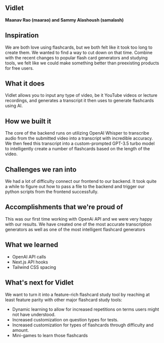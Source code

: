## Vidlet

**Maanav Rao (maarao) and Sammy Alashoush (samalash)**

## Inspiration
We are both love using flashcards, but we both felt like it took too long to create them. We wanted to find a way to cut down on that time. Combine with the recent changes to popular flash card generators and studying tools, we felt like we could make something better than preexisting products for free users.

## What it does
Vidlet allows you to input any type of video, be it YouTube videos or lecture recordings, and generates a transcript it then uses to generate flashcards using AI.

## How we built it
The core of the backend runs on utilizing OpenAI Whisper to transcribe audio from the submitted video into a transcript with incredible accuracy. We then feed this transcript into a custom-prompted GPT-3.5 turbo model to intelligently create a number of flashcards based on the length of the video.

## Challenges we ran into
We had a lot of difficulty connect our frontend to our backend. It took quite a while to figure out how to pass a file to the backend and trigger our python scripts from the frontend successfully.

## Accomplishments that we're proud of
This was our first time working with OpenAi API and we were very happy with our results. We have created one of the most accurate transcription generators as well as one of the most intelligent flashcard generators

## What we learned
- OpenAI API calls
- Next.js API hooks
- Tailwind CSS spacing

## What's next for Vidlet
We want to turn it into a feature-rich flashcard study tool by reaching at least feature parity with other major flashcard study tools:
- Dynamic learning to allow for increased repetitions on terms users might not have understood.
- Increased customization on question types for tests.
- Increased customization for types of flashcards through difficulty and amount.
- Mini-games to learn those flashcards